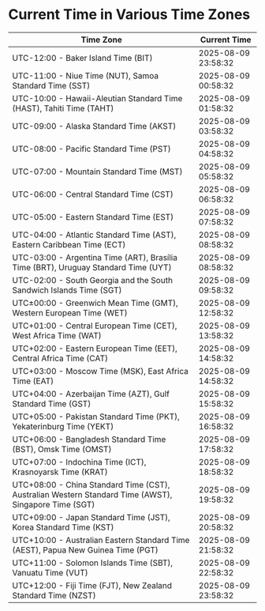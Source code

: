 # Current Time in Various Time Zones

| Time Zone | Current Time |
|-----------|--------------|
| UTC-12:00 - Baker Island Time (BIT) | 2025-08-09 23:58:32 |
| UTC-11:00 - Niue Time (NUT), Samoa Standard Time (SST) | 2025-08-09 00:58:32 |
| UTC-10:00 - Hawaii-Aleutian Standard Time (HAST), Tahiti Time (TAHT) | 2025-08-09 01:58:32 |
| UTC-09:00 - Alaska Standard Time (AKST) | 2025-08-09 03:58:32 |
| UTC-08:00 - Pacific Standard Time (PST) | 2025-08-09 04:58:32 |
| UTC-07:00 - Mountain Standard Time (MST) | 2025-08-09 05:58:32 |
| UTC-06:00 - Central Standard Time (CST) | 2025-08-09 06:58:32 |
| UTC-05:00 - Eastern Standard Time (EST) | 2025-08-09 07:58:32 |
| UTC-04:00 - Atlantic Standard Time (AST), Eastern Caribbean Time (ECT) | 2025-08-09 08:58:32 |
| UTC-03:00 - Argentina Time (ART), Brasília Time (BRT), Uruguay Standard Time (UYT) | 2025-08-09 08:58:32 |
| UTC-02:00 - South Georgia and the South Sandwich Islands Time (SGT) | 2025-08-09 09:58:32 |
| UTC±00:00 - Greenwich Mean Time (GMT), Western European Time (WET) | 2025-08-09 12:58:32 |
| UTC+01:00 - Central European Time (CET), West Africa Time (WAT) | 2025-08-09 13:58:32 |
| UTC+02:00 - Eastern European Time (EET), Central Africa Time (CAT) | 2025-08-09 14:58:32 |
| UTC+03:00 - Moscow Time (MSK), East Africa Time (EAT) | 2025-08-09 14:58:32 |
| UTC+04:00 - Azerbaijan Time (AZT), Gulf Standard Time (GST) | 2025-08-09 15:58:32 |
| UTC+05:00 - Pakistan Standard Time (PKT), Yekaterinburg Time (YEKT) | 2025-08-09 16:58:32 |
| UTC+06:00 - Bangladesh Standard Time (BST), Omsk Time (OMST) | 2025-08-09 17:58:32 |
| UTC+07:00 - Indochina Time (ICT), Krasnoyarsk Time (KRAT) | 2025-08-09 18:58:32 |
| UTC+08:00 - China Standard Time (CST), Australian Western Standard Time (AWST), Singapore Time (SGT) | 2025-08-09 19:58:32 |
| UTC+09:00 - Japan Standard Time (JST), Korea Standard Time (KST) | 2025-08-09 20:58:32 |
| UTC+10:00 - Australian Eastern Standard Time (AEST), Papua New Guinea Time (PGT) | 2025-08-09 21:58:32 |
| UTC+11:00 - Solomon Islands Time (SBT), Vanuatu Time (VUT) | 2025-08-09 22:58:32 |
| UTC+12:00 - Fiji Time (FJT), New Zealand Standard Time (NZST) | 2025-08-09 23:58:32 |
